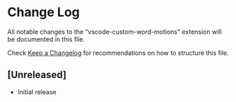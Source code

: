 # Change Log

All notable changes to the "vscode-custom-word-motions" extension will be documented in this file.

Check [Keep a Changelog](http://keepachangelog.com/) for recommendations on how to structure this file.

## [Unreleased]

- Initial release